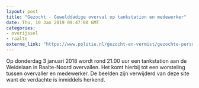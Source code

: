 ```yaml
---
layout: post
title: "Gezocht - Gewelddadige overval op tankstation en medewerker"
date: Thu, 10 Jan 2019 09:47:00 GMT
categories: 
- overijssel 
- raalte 
externe_link: "https://www.politie.nl/gezocht-en-vermist/gezochte-personen/2019/januari/02-oon/odl/gewelddadige-overval-op-tankstation-en-medewerker.html"
---
```


Op donderdag 3 januari 2018 wordt rond 21.00 uur een tankstation aan de Weidelaan in Raalte-Noord overvallen. Het komt hierbij tot een worsteling tussen overvaller en medewerker. De beelden zijn verwijderd van deze site want de verdachte is inmiddels herkend.
